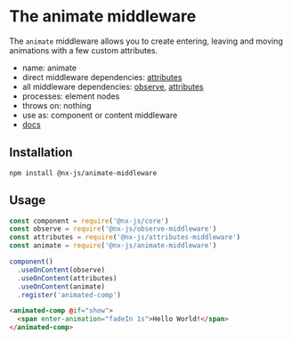 # The animate middleware

The `animate` middleware allows you to create entering, leaving and moving animations with a few custom attributes.

- name: animate
- direct middleware dependencies: [attributes](https://github.com/nx-js/attributes-middleware)
- all middleware dependencies: [observe](https://github.com/nx-js/observe-middleware), [attributes](https://github.com/nx-js/attributes-middleware)
- processes: element nodes
- throws on: nothing
- use as: component or content middleware
- [docs](http://nx-framework.com/docs/middlewares/animate)

## Installation

`npm install @nx-js/animate-middleware`

## Usage

```js
const component = require('@nx-js/core')
const observe = require('@nx-js/observe-middleware')
const attributes = require('@nx-js/attributes-middleware')
const animate = require('@nx-js/animate-middleware')

component()
  .useOnContent(observe)
  .useOnContent(attributes)
  .useOnContent(animate)
  .register('animated-comp')
```

```html
<animated-comp @if="show">
  <span enter-animation="fadeIn 1s">Hello World!</span>
</animated-comp>
```
